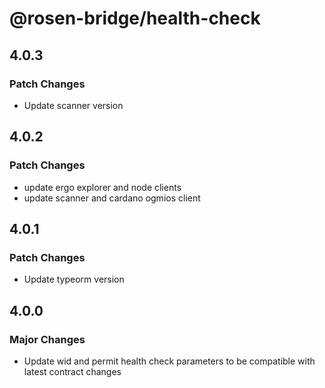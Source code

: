 # @rosen-bridge/health-check

## 4.0.3

### Patch Changes

- Update scanner version

## 4.0.2

### Patch Changes

- update ergo explorer and node clients
- update scanner and cardano ogmios client

## 4.0.1

### Patch Changes

- Update typeorm version

## 4.0.0

### Major Changes

- Update wid and permit health check parameters to be compatible with latest contract changes
